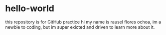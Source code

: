 # hello-world
this repository is for GitHub practice
hi my name is rausel flores ochoa, im a newbie to coding, but im super exicted  and driven to learn more about it.
